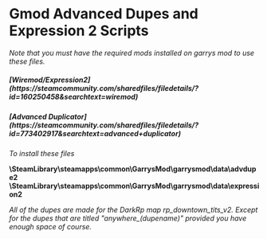 <h1> Gmod Advanced Dupes and Expression 2 Scripts </h1>
<em> Note that you must have the required mods installed on garrys mod to use these files. </em>

<h5> [Wiremod/Expression2] (https://steamcommunity.com/sharedfiles/filedetails/?id=160250458&searchtext=wiremod) </h5>
<h5> [Advanced Duplicator] (https://steamcommunity.com/sharedfiles/filedetails/?id=773402917&searchtext=advanced+duplicator) </h5>

<em> To install these files </em>



<strong> \SteamLibrary\steamapps\common\GarrysMod\garrysmod\data\advdupe2 </strong>
<strong> \SteamLibrary\steamapps\common\GarrysMod\garrysmod\data\expression2 </strong>

<em> All of the dupes are made for the DarkRp map rp_downtown_tits_v2. Except for the dupes that are titled "anywhere_(dupename)" provided you have enough space of course. </em>
